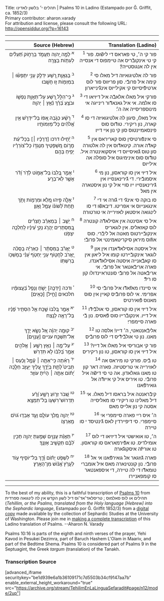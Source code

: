 <html>
<head></head>
<body>
Title: תהלים י׳ בלשון לאדינו | Psalms 10 in Ladino (Estampado por Ǧ. Griffit, ca. 1852/3)<br />
Primary contributor: aharon.varady<br />
For attribution and license, please consult the following URL: <a href="http://opensiddur.org/?p=16143">http://opensiddur.org/?p=16143</a>
<p />
<hr />

<table style="margin-left: auto;margin-right: auto;" class="draggable">
<thead><tr><th id="x" style="text-align: right;">Source (Hebrew)</th><th style="text-align: right;">Translation (Ladino)</th></tr></thead>
<tbody>
<tr><td style="vertical-align:top;" width="46%">
<div class="liturgy" lang="he" style="text-align: right;">
<sup>א</sup>&nbsp;לָמָ֣ה יְ֭הוָה 
תַּעֲמֹ֣ד בְּרָח֑וֹק 
תַּ֝עְלִ֗ים לְעִתּ֥וֹת בַּצָּרָֽה׃
</span></div></td>

<td style="vertical-align:top;" width="53%">
<div class="ladino" lang="lad" style="text-align: right;">
<sup>1</sup>&nbsp;פור קי ה׳, 
טי פאראס די לישﬞוס. 
פור קי טי אינקובﬞריס אה טיימפוס די אנסייה אין לה אנגוסטייה?׃
</span></div></td></tr>


<tr><td style="vertical-align:top;" width="46%">
<div class="liturgy" lang="he" style="text-align: right;">
<sup>ב</sup>&nbsp;בְּגַאֲוַ֣ת רָ֭שָׁע יִדְלַ֣ק עָנִ֑י 
יִתָּפְשׂ֓וּ ׀ בִּמְזִמּ֖וֹת ז֣וּ חָשָֽׁבוּ׃
</span></div></td>

<td style="vertical-align:top;" width="53%">
<div class="ladino" lang="lad" style="text-align: right;">
<sup>2</sup>&nbsp;פור לה אלטיגואיזה דיל מאלו סי קימה איל פרובﬞי. 
סון פריזוס פור לוס ארטיפﬞיסייוס קי אקילייוס אינגﬞינייארון׃
</span></div></td></tr>


<tr><td style="vertical-align:top;" width="46%">
<div class="liturgy" lang="he" style="text-align: right;">
<sup>ג</sup>&nbsp;כִּֽי־הִלֵּ֣ל רָ֭שָׁע עַל־תַּאֲוַ֣ת נַפְשׁ֑וֹ 
וּבֹצֵ֥עַ בֵּ֝רֵ֗ךְ נִ֘אֵ֥ץ ׀ יְהוָֽה׃
</span></div></td>

<td style="vertical-align:top;" width="53%">
<div class="ladino" lang="lad" style="text-align: right;">
<sup>3</sup>&nbsp;פורקי איל מאלו אלאבﬞה איל דיזיאו די סו אלמה. 
אי איל גאנאדﬞור רינייגה אי מינוספריסייה אה ה׳׃
</span></div></td></tr>


<tr><td style="vertical-align:top;" width="46%">
<div class="liturgy" lang="he" style="text-align: right;">
<sup>ד</sup>&nbsp;רָשָׁ֗ע כְּגֹ֣בַהּ אַ֭פּוֹ 
בַּל־יִדְרֹ֑שׁ 
אֵ֥ין אֱ֝לֹהִ֗ים כָּל־מְזִמּוֹתָֽיו׃
</span></div></td>

<td style="vertical-align:top;" width="53%">
<div class="ladino" lang="lad" style="text-align: right;">
<sup>4</sup>&nbsp;איל מאלו, סיגון לה אלטיגואיזה די סו קארה, 
נון ריקירי. 
טודﬞוס סוס פינסאמיינטוס סון קי נון איי דייו׃
</span></div></td></tr>


<tr><td style="vertical-align:top;" width="46%">
<div class="liturgy" lang="he" style="text-align: right;">
<sup>ה</sup>&nbsp;יָ֘חִ֤ילוּ דרכו [דְרָכָ֨יו ׀] 
בְּכָל־עֵ֗ת מָר֣וֹם מִ֭שְׁפָּטֶיךָ מִנֶּגְדּ֑וֹ 
כָּל־צ֝וֹרְרָ֗יו יָפִ֥יחַ בָּהֶֽם׃
</span></div></td>

<td style="vertical-align:top;" width="53%">
<div class="ladino" lang="lad" style="text-align: right;">
<sup>5</sup>&nbsp;סי אינפﬞורטיסין סוס קאריראס אין קאדﬞה אורה. 
קיטאדﬞוס אין לה אלטורה סון טוס גﬞואיסייוס די איסקואינטרה איל. 
טודﬞוס סוס אינימיגוס איל סופלה אה אילייוס׃
</span></div></td></tr>


<tr><td style="vertical-align:top;" width="46%">
<div class="liturgy" lang="he" style="text-align: right;">
<sup>ו</sup>&nbsp;אָמַ֣ר בְּ֭לִבּוֹ בַּל־אֶמּ֑וֹט 
לְדֹ֥ר וָ֝דֹ֗ר אֲשֶׁ֣ר לֹֽא־בְרָֽע׃
</span></div></td>

<td style="vertical-align:top;" width="53%">
<div class="ladino" lang="lad" style="text-align: right;">
<sup>6</sup>&nbsp;איל דיזי אין סו קוראסון, נון מי איסמובﬞירי. 
די גﬞירינאנסייו אין גﬞירינאנסייו ייו סויי איל קי נון איסטארה אין מאל׃
</span></div></td></tr>


<tr><td style="vertical-align:top;" width="46%">
<div class="liturgy" lang="he" style="text-align: right;">
<sup>ז</sup>&nbsp;אָלָ֤ה פִּ֣יהוּ מָ֭לֵא וּמִרְמ֣וֹת 
וָתֹ֑ךְ תַּ֥חַת לְ֝שׁוֹנ֗וֹ עָמָ֥ל וָאָֽוֶן׃
</span></div></td>

<td style="vertical-align:top;" width="53%">
<div class="ladino" lang="lad" style="text-align: right;">
<sup>7</sup>&nbsp;סו בוקה סי אינגﬞי די גﬞורה אי די אינגאנייוס אי אפריטו. 
דיבאשﬞו די סו לינגואה איסטאן לאזירייה אי טורטורה׃
</span></div></td></tr>


<tr><td style="vertical-align:top;" width="46%">
<div class="liturgy" lang="he" style="text-align: right;">
<sup>ח</sup>&nbsp;יֵשֵׁ֤ב ׀ בְּמַאְרַ֬ב חֲצֵרִ֗ים 
בַּֽ֭מִּסְתָּרִים יַהֲרֹ֣ג נָקִ֑י 
עֵ֝ינָ֗יו לְֽחֵלְכָ֥ה יִצְפֹּֽנוּ׃
</span></div></td>

<td style="vertical-align:top;" width="53%">
<div class="ladino" lang="lad" style="text-align: right;">
<sup>8</sup>&nbsp;איל סי אסינטה אין אסילאדﬞה קונטרה לוס קאזאליס. 
אין לוגאריס אינקובﬞיירטוס מאטה אל ליבﬞרי. 
סוס אוזﬞוס מיראן סיקריטאמינטי אל פרובﬞי׃
</span></div></td></tr>


<tr><td style="vertical-align:top;" width="46%">
<div class="liturgy" lang="he" style="text-align: right;">
<sup>ט</sup>&nbsp;יֶאֱרֹ֬ב בַּמִּסְתָּ֨ר ׀ כְּאַרְיֵ֬ה בְסֻכֹּ֗ה 
יֶ֭אֱרֹב לַחֲט֣וֹף עָנִ֑י 
יַחְטֹ֥ף עָ֝נִ֗י בְּמָשְׁכ֥וֹ בְרִשְׁתּֽוֹ׃
</span></div></td>

<td style="vertical-align:top;" width="53%">
<div class="ladino" lang="lad" style="text-align: right;">
<sup>9</sup>&nbsp;איל איסטה אסילאדﬞאנדו אין און לוגאר אינקובﬞיירטו קומו איל ליאון אין סו קאבﬞאנייה איסטה אסילאדﬞאנדו. 
פארה אריבﬞאטאר אל פרובﬞי. 
אי אריבﬞאטה אל פרובﬞי סונטראיינדולו קון סו רידﬞ׃
</span></div></td></tr>


<tr><td style="vertical-align:top;" width="46%">
<div class="liturgy" lang="he" style="text-align: right;">
<sup>י</sup>&nbsp;ודכה [יִדְכֶּ֥ה] יָשֹׁ֑חַ 
וְנָפַ֥ל בַּ֝עֲצוּמָ֗יו חלכאים [חֵ֣יל] [כָּאִֽים׃]
</span></div></td>

<td style="vertical-align:top;" width="53%">
<div class="ladino" lang="lad" style="text-align: right;">
<sup>10</sup>&nbsp;אי סיינדו מאזﬞאדﬞו איל פרובﬞי סי אפרימי. 
אי לוס פרובﬞיס קאיין אין סוס מאנוס פﬞואירטיס׃
</span></div></td></tr>


<tr><td style="vertical-align:top;" width="46%">
<div class="liturgy" lang="he" style="text-align: right;">
<sup>יא</sup>&nbsp;אָמַ֣ר בְּ֭לִבּוֹ 
שָׁ֣כַֽח אֵ֑ל 
הִסְתִּ֥יר פָּ֝נָ֗יו 
בַּל־רָאָ֥ה לָנֶֽצַח׃
</span></div></td>

<td style="vertical-align:top;" width="53%">
<div class="ladino" lang="lad" style="text-align: right;">
<sup>11</sup>&nbsp;איל דיזי אין סו קוראסון, 
סי אולבﬞידﬞו איל דייו. 
אינקובﬞרייו סוס פﬞאסיס. 
נון בﬞי פארה סיימפרי׃
</span></div></td></tr>


<tr><td style="vertical-align:top;" width="46%">
<div class="liturgy" lang="he" style="text-align: right;">
<sup>יב</sup>&nbsp;קוּמָ֤ה יְהוָ֗ה אֵ֭ל 
נְשָׂ֣א יָדֶ֑ךָ 
אַל־תִּשְׁכַּ֥ח עניים [עֲנָוִֽים׃]
</span></div></td>

<td style="vertical-align:top;" width="53%">
<div class="ladino" lang="lad" style="text-align: right;">
<sup>12</sup>&nbsp;אליבﬞאנטאטי, ה׳ דייו! 
אלסה טו מאנו. 
נון טי אולבﬞידﬞיס די לוס פרובﬞיס׃
</span></div></td></tr>


<tr><td style="vertical-align:top;" width="46%">
<div class="liturgy" lang="he" style="text-align: right;">
<sup>יג</sup>&nbsp;עַל־מֶ֤ה ׀ נִאֵ֖ץ רָשָׁ֥ע ׀ אֱלֹהִ֑ים 
אָמַ֥ר בְּ֝לִבּ֗וֹ 
לֹ֣א תִּדְרֹֽשׁ׃
</span></div></td>

<td style="vertical-align:top;" width="53%">
<div class="ladino" lang="lad" style="text-align: right;">
<sup>13</sup>&nbsp;פור קי אבוריסי איל מאלו אל דייו? 
איל דיזי אין סו קוראסון, 
טו נון ריקיריס׃
</span></div></td></tr>


<tr><td style="vertical-align:top;" width="46%">
<div class="liturgy" lang="he" style="text-align: right;">
<sup>יד</sup>&nbsp;רָאִ֡תָה 
כִּֽי־אַתָּ֤ה ׀ עָ֘מָ֤ל וָכַ֨עַס ׀ תַּבִּיט֮ 
לָתֵ֪ת בְּיָ֫דֶ֥ךָ עָ֭לֶיךָ 
יַעֲזֹ֣ב חֵלֶ֑כָה 
יָ֝ת֗וֹם אַתָּ֤ה ׀ הָיִ֬יתָ עוֹזֵֽר׃
</span></div></td>

<td style="vertical-align:top;" width="53%">
<div class="ladino" lang="lad" style="text-align: right;">
<sup>14</sup>&nbsp;טו בﬞיס. 
פורקי טו מיראס אה לאזירייה אי טריסטיזה. 
פארה דאר קון טו מאנו גואלאדון. 
אה טי סי דישﬞה איל פרובﬞי. 
טו איריס איל קי אייודﬞה אל גואירפﬞאנו׃
</span></div></td></tr>


<tr><td style="vertical-align:top;" width="46%">
<div class="liturgy" lang="he" style="text-align: right;">
<sup>טו</sup>&nbsp;שְׁ֭בֹר זְר֣וֹעַ רָשָׁ֑ע 
וָ֝רָ֗ע תִּֽדְרוֹשׁ־רִשְׁע֥וֹ בַל־תִּמְצָֽא׃
</span></div></td>

<td style="vertical-align:top;" width="53%">
<div class="ladino" lang="lad" style="text-align: right;">
<sup>15</sup>&nbsp;קיבﬞראנטה איל בראסו דיל מאלו. 
אי דיל מאלינו טו ריקירי סו מאליסייה אסטה קי נון אלייס מאס׃
</span></div></td></tr>


<tr><td style="vertical-align:top;" width="46%">
<div class="liturgy" lang="he" style="text-align: right;">
<sup>טז</sup>&nbsp;יְהוָ֣ה מֶ֭לֶךְ עוֹלָ֣ם וָעֶ֑ד 
אָבְד֥וּ ג֝וֹיִ֗ם מֵֽאַרְצֽוֹ׃
</span></div></td>

<td style="vertical-align:top;" width="53%">
<div class="ladino" lang="lad" style="text-align: right;">
<sup>16</sup>&nbsp;ה׳ איס ריי פארה סיימפרי אי סיימפרי. 
סי דיפיירדין לאס גﬞינטיסד י סו טיירה׃
</span></div></td></tr>


<tr><td style="vertical-align:top;" width="46%">
<div class="liturgy" lang="he" style="text-align: right;">
<sup>יז</sup>&nbsp;תַּאֲוַ֬ת עֲנָוִ֣ים שָׁמַ֣עְתָּ יְהוָ֑ה 
תָּכִ֥ין לִ֝בָּ֗ם 
תַּקְשִׁ֥יב אָזְנֶֽךָ׃
</span></div></td>

<td style="vertical-align:top;" width="53%">
<div class="ladino" lang="lad" style="text-align: right;">
<sup>17</sup>&nbsp;ה׳, טו אואישטי איל דיזיאו די לוס אומילדיס. 
טו אפﬞירמאראס סו קוראסון. 
טו אוריזﬞה איסקוגﬞארה׃
</span></div></td></tr>


<tr><td style="vertical-align:top;" width="46%">
<div class="liturgy" lang="he" style="text-align: right;">
<sup>יח</sup>&nbsp;לִשְׁפֹּ֥ט יָת֗וֹם וָ֫דָ֥ךְ 
בַּל־יוֹסִ֥יף ע֑וֹד 
לַעֲרֹ֥ץ אֱ֝נ֗וֹשׁ מִן־הָאָֽרֶץ׃
</span></div></td>

<td style="vertical-align:top;" width="53%">
<div class="ladino" lang="lad" style="text-align: right;">
<sup>18</sup>&nbsp;פארה גﬞוזגאר אל גואירפﬞאנו אי אל פרובﬞי. 
נון קונטינארה מאס איל אומברי טומאדﬞו די לה טיירה, 
די איספאנטאר סו קומפאניירו׃
</span></div></td>
</tr>
</tbody></table>

<hr />

To the best of my ability, this is a faithful transcription of <a href="https://en.wikipedia.org/wiki/Psalm_10">Psalms 10</a> from תהילים או לוס סאלמוס ; טריסלאד'אד'וס דיל לשון הקדש אין לה לינגואה ספרדית (<em>Tehillim, or the Psalms, translated from the Holy language [Hebrew] into the Sephardic language</em>, Estampado por Ǧ. Griffit 1852/3) from a <a href="http://digitalcollections.lib.washington.edu/cdm/compoundobject/collection/p16786coll3/id/2453/rec/">digital copy</a> made available by the collection of Sephardic Studies at the University of Washington. Please join me in <a href="https://he.wikisource.org/wiki/%D7%9E%D7%A4%D7%AA%D7%97:Tehilim,_o_los_Salmos,_trezladados_del_leshon_ha-%E1%B8%B3odesh_en_la_lingua_Sefaradit.pdf">making a complete transcription</a> of this Ladino translation of Psalms. --Aharon N. Varady

Psalms 10:16 is parts of the eighth and ninth verses of the prayer, Yehi Kavod in Pesukei Dezimra, part of Baruch Hashem L'Olam in Maariv, and part of the Bedtime Shema. Psalms 10 is considered part of Psalms 9 in the Septuagint, the Greek <em>targum</em> (translation) of the Tanakh.

<h3>Transcription Source</h3>

[advanced_iframe securitykey="be1d939e6a1b36109171c7d5503b34cf9147aa7b" enable_external_height_workaround="true" src="https://archive.org/stream/TehilimEnLaLinguaSefaradit#page/n12/mode/2up"]

</body>
</html>